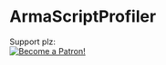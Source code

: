 # ArmaScriptProfiler

Support plz:</br>
<a href="https://www.patreon.com/join/dedmen">
    <img src="https://c5.patreon.com/external/logo/become_a_patron_button.png" alt="Become a Patron!">
</a>
